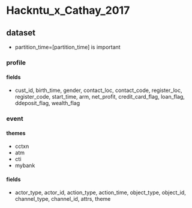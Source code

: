# Hackntu_x_Cathay_2017

## dataset
* partition_time=[partition_time] is important

### profile
#### fields
* cust_id, birth_time, gender, contact_loc, contact_code, register_loc, register_code, start_time, arm, net_profit, credit_card_flag, loan_flag, ddeposit_flag, wealth_flag

### event
#### themes
* cctxn
* atm
* cti
* mybank
#### fields
* actor_type, actor_id, action_type, action_time, object_type, object_id, channel_type, channel_id, attrs, theme

